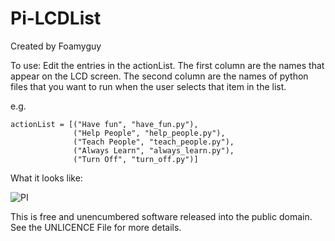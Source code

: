 Pi-LCDList
==========

Created by Foamyguy

To use: Edit the entries in the actionList.
The first column are the names that appear
on the LCD screen. The second column are the
names of python files that you want to run
when the user selects that item in the list.

e.g.

    actionList = [("Have fun", "have_fun.py"),
                  ("Help People", "help_people.py"),
                  ("Teach People", "teach_people.py"),
                  ("Always Learn", "always_learn.py"),
                  ("Turn Off", "turn_off.py")]

                  
What it looks like:

![PI](https://dl.dropboxusercontent.com/u/5724095/images/Githubpics/topdown_pibutton.png)



This is free and unencumbered software released into the public domain.
See the UNLICENCE File for more details.
